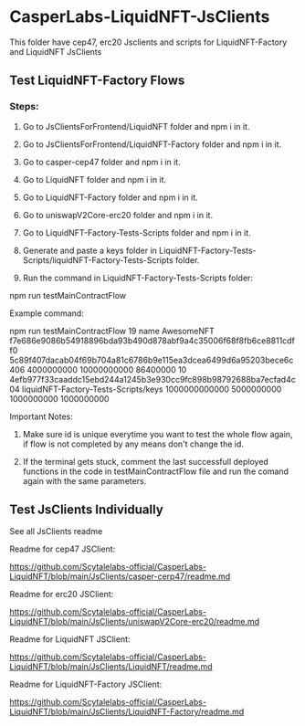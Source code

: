 # CasperLabs-LiquidNFT-JsClients

This folder have cep47, erc20 Jsclients and scripts for LiquidNFT-Factory and LiquidNFT JsClients

## Test LiquidNFT-Factory Flows

### Steps:

1) Go to JsClientsForFrontend/LiquidNFT folder and npm i in it.

2) Go to JsClientsForFrontend/LiquidNFT-Factory folder and npm i in it.

3) Go to casper-cep47 folder and npm i in it.

4) Go to LiquidNFT folder and npm i in it.

5) Go to LiquidNFT-Factory folder and npm i in it.

6) Go to uniswapV2Core-erc20 folder and npm i in it.

7) Go to LiquidNFT-Factory-Tests-Scripts folder and npm i in it.

8) Generate and paste a keys folder in LiquidNFT-Factory-Tests-Scripts/liquidNFT-Factory-Tests-Scripts folder.

9) Run the command in LiquidNFT-Factory-Tests-Scripts folder: 

npm run testMainContractFlow <id> <key> <value> <liquidNFTFactoryPackageHash> <cep47PackageHash> <floorAsked> <totalFloor> <paymentTime> <paymentRate> <erc20PackageHash> <keyPath> <mintApproveAmount> <paymentAmountContributeToLocker> <prePaymentAmount> <paymentAmountForPaybackToLocker>

Example command:

npm run testMainContractFlow 19 name AwesomeNFT f7e686e9086b54918896bda93b490d878abf9a4c35006f68f8fb6ce8811cdff0 5c89f407dacab04f69b704a81c6786b9e115ea3dcea6499d6a95203bece6c406 4000000000 10000000000 86400000 10 4efb977f33caaddc15ebd244a1245b3e930cc9fc898b98792688ba7ecfad4c04 liquidNFT-Factory-Tests-Scripts/keys 1000000000000 5000000000 1000000000 1000000000

Important Notes: 

1) Make sure id is unique everytime you want to test the whole flow again, if flow is not completed by any means don't change the id.

2) If the terminal gets stuck, comment the last successfull deployed functions in the code in testMainContractFlow file and run the comand again with the same parameters.


## Test JsClients Individually

See all JsClients readme

Readme for cep47 JSClient:

https://github.com/Scytalelabs-official/CasperLabs-LiquidNFT/blob/main/JsClients/casper-cerp47/readme.md

Readme for erc20 JSClient:

https://github.com/Scytalelabs-official/CasperLabs-LiquidNFT/blob/main/JsClients/uniswapV2Core-erc20/readme.md

Readme for LiquidNFT JSClient: 

https://github.com/Scytalelabs-official/CasperLabs-LiquidNFT/blob/main/JsClients/LiquidNFT/readme.md

Readme for LiquidNFT-Factory JSClient:

https://github.com/Scytalelabs-official/CasperLabs-LiquidNFT/blob/main/JsClients/LiquidNFT-Factory/readme.md